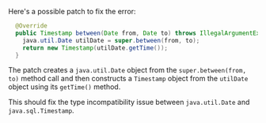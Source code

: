 Here's a possible patch to fix the error:
```java
  @Override
  public Timestamp between(Date from, Date to) throws IllegalArgumentException {
    java.util.Date utilDate = super.between(from, to);
    return new Timestamp(utilDate.getTime());
  }
```
The patch creates a `java.util.Date` object from the `super.between(from, to)` method call and then constructs a `Timestamp` object from the `utilDate` object using its `getTime()` method.

This should fix the type incompatibility issue between `java.util.Date` and `java.sql.Timestamp`.